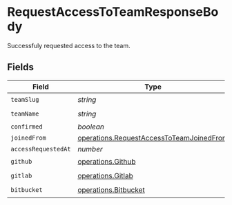 # RequestAccessToTeamResponseBody

Successfuly requested access to the team.


## Fields

| Field                                                                                                | Type                                                                                                 | Required                                                                                             | Description                                                                                          |
| ---------------------------------------------------------------------------------------------------- | ---------------------------------------------------------------------------------------------------- | ---------------------------------------------------------------------------------------------------- | ---------------------------------------------------------------------------------------------------- |
| `teamSlug`                                                                                           | *string*                                                                                             | :heavy_check_mark:                                                                                   | N/A                                                                                                  |
| `teamName`                                                                                           | *string*                                                                                             | :heavy_check_mark:                                                                                   | N/A                                                                                                  |
| `confirmed`                                                                                          | *boolean*                                                                                            | :heavy_minus_sign:                                                                                   | N/A                                                                                                  |
| `joinedFrom`                                                                                         | [operations.RequestAccessToTeamJoinedFrom](../../models/operations/requestaccesstoteamjoinedfrom.md) | :heavy_minus_sign:                                                                                   | N/A                                                                                                  |
| `accessRequestedAt`                                                                                  | *number*                                                                                             | :heavy_minus_sign:                                                                                   | N/A                                                                                                  |
| `github`                                                                                             | [operations.Github](../../models/operations/github.md)                                               | :heavy_check_mark:                                                                                   | N/A                                                                                                  |
| `gitlab`                                                                                             | [operations.Gitlab](../../models/operations/gitlab.md)                                               | :heavy_check_mark:                                                                                   | N/A                                                                                                  |
| `bitbucket`                                                                                          | [operations.Bitbucket](../../models/operations/bitbucket.md)                                         | :heavy_check_mark:                                                                                   | N/A                                                                                                  |